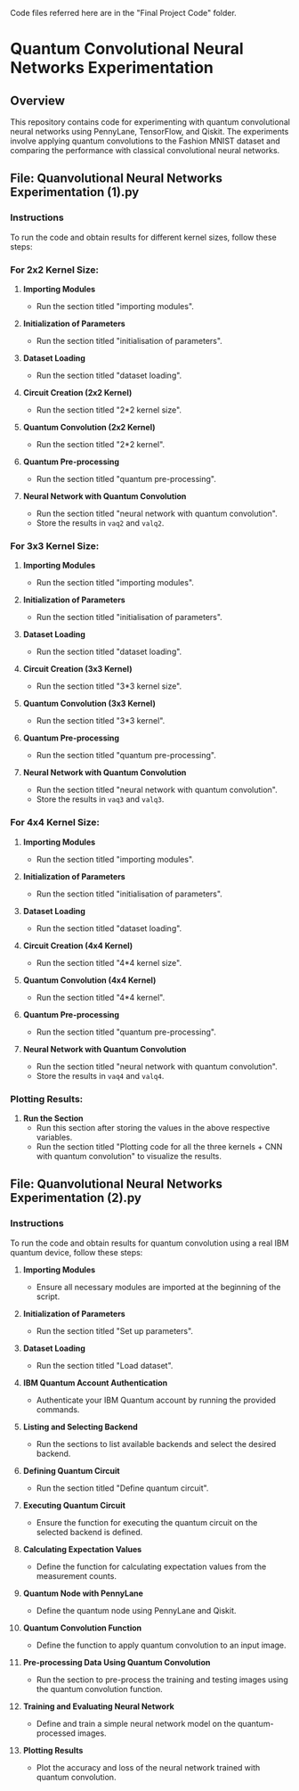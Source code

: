Code files referred here are in the "Final Project Code" folder.
 
# Quantum Convolutional Neural Networks Experimentation

## Overview
This repository contains code for experimenting with quantum convolutional neural networks using PennyLane, TensorFlow, and Qiskit. The experiments involve applying quantum convolutions to the Fashion MNIST dataset and comparing the performance with classical convolutional neural networks.

## File: Quanvolutional Neural Networks Experimentation (1).py

### Instructions

To run the code and obtain results for different kernel sizes, follow these steps:

### For 2x2 Kernel Size:
1. **Importing Modules**
   - Run the section titled "importing modules".

2. **Initialization of Parameters**
   - Run the section titled "initialisation of parameters".

3. **Dataset Loading**
   - Run the section titled "dataset loading".

4. **Circuit Creation (2x2 Kernel)**
   - Run the section titled "2*2 kernel size".

5. **Quantum Convolution (2x2 Kernel)**
   - Run the section titled "2*2 kernel".

6. **Quantum Pre-processing**
   - Run the section titled "quantum pre-processing".

7. **Neural Network with Quantum Convolution**
   - Run the section titled "neural network with quantum convolution".
   - Store the results in `vaq2` and `valq2`.

### For 3x3 Kernel Size:
1. **Importing Modules**
   - Run the section titled "importing modules".

2. **Initialization of Parameters**
   - Run the section titled "initialisation of parameters".

3. **Dataset Loading**
   - Run the section titled "dataset loading".

4. **Circuit Creation (3x3 Kernel)**
   - Run the section titled "3*3 kernel size".

5. **Quantum Convolution (3x3 Kernel)**
   - Run the section titled "3*3 kernel".

6. **Quantum Pre-processing**
   - Run the section titled "quantum pre-processing".

7. **Neural Network with Quantum Convolution**
   - Run the section titled "neural network with quantum convolution".
   - Store the results in `vaq3` and `valq3`.

### For 4x4 Kernel Size:
1. **Importing Modules**
   - Run the section titled "importing modules".

2. **Initialization of Parameters**
   - Run the section titled "initialisation of parameters".

3. **Dataset Loading**
   - Run the section titled "dataset loading".

4. **Circuit Creation (4x4 Kernel)**
   - Run the section titled "4*4 kernel size".

5. **Quantum Convolution (4x4 Kernel)**
   - Run the section titled "4*4 kernel".

6. **Quantum Pre-processing**
   - Run the section titled "quantum pre-processing".

7. **Neural Network with Quantum Convolution**
   - Run the section titled "neural network with quantum convolution".
   - Store the results in `vaq4` and `valq4`.


### Plotting Results:
1. **Run the Section**
   - Run this section after storing the values in the above respective variables.
   - Run the section titled "Plotting code for all the three kernels + CNN with quantum convolution" to visualize the results.

## File: Quanvolutional Neural Networks Experimentation (2).py

### Instructions

To run the code and obtain results for quantum convolution using a real IBM quantum device, follow these steps:

1. **Importing Modules**
   - Ensure all necessary modules are imported at the beginning of the script.

2. **Initialization of Parameters**
   - Run the section titled "Set up parameters".

3. **Dataset Loading**
   - Run the section titled "Load dataset".

4. **IBM Quantum Account Authentication**
   - Authenticate your IBM Quantum account by running the provided commands.

5. **Listing and Selecting Backend**
   - Run the sections to list available backends and select the desired backend.

6. **Defining Quantum Circuit**
   - Run the section titled "Define quantum circuit".

7. **Executing Quantum Circuit**
   - Ensure the function for executing the quantum circuit on the selected backend is defined.

8. **Calculating Expectation Values**
   - Define the function for calculating expectation values from the measurement counts.

9. **Quantum Node with PennyLane**
   - Define the quantum node using PennyLane and Qiskit.

10. **Quantum Convolution Function**
    - Define the function to apply quantum convolution to an input image.

11. **Pre-processing Data Using Quantum Convolution**
    - Run the section to pre-process the training and testing images using the quantum convolution function.

12. **Training and Evaluating Neural Network**
    - Define and train a simple neural network model on the quantum-processed images.

13. **Plotting Results**
    - Plot the accuracy and loss of the neural network trained with quantum convolution.

